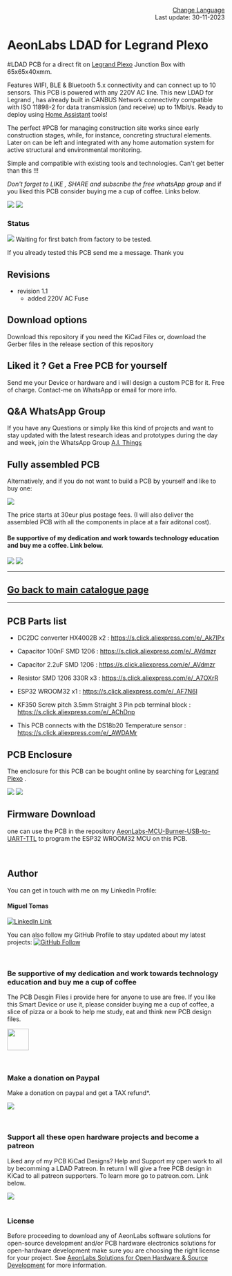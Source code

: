 <p align="right">
 <a href="https://github-com.translate.goog/aeonSolutions/PCB-Prototyping-Catalogue/tree/main?_x_tr_sl=en&_x_tr_tl=pt&_x_tr_hl=en&_x_tr_pto=wapp">Change Language</a> <br>
Last update: 30-11-2023
</p>

# AeonLabs LDAD for Legrand Plexo
 #LDAD PCB for a direct fit on [Legrand Plexo](https://www.legrand.com/ecatalogue/RESIDENTIAL-BUILDINGS-AND-HOTEL-EQUIPMENT/weatherproof-wiring-accessories-and-other-installation-equipment:5/weatherproof-wiring-accessories-and-boxes:1/plexo-boxes-ip-55-ik-07-with-direct-entry-membrane-glands-650-c:12/square-boxes:2/65-x-) Junction Box with 65x65x40xmm.

Features WIFI, BLE & Bluetooth 5.x connectivity and can connect up to 10 sensors. This PCB is powered with any 220V AC line. This new LDAD for Legrand , has already built in CANBUS Network connectivity compatible with ISO 11898-2 for data transmission (and receive) up to 1Mbit/s. Ready to deploy using [Home Assistant](https://www.home-assistant.io/) tools! 

The perfect #PCB for managing construction site works since early construction stages, while, for instance, concreting structural elements. Later on can be left and integrated with any home automation system for active structural and environmental monitoring.

Simple and compatible with existing tools and technologies. Can't get better than this !!! 

*Don't forget to LIKE , SHARE and subscribe the free whatsApp group* and if you liked this PCB consider buying me a cup of coffee. Links below.

![](https://views.whatilearened.today/views/github/aeonSolutions/AeonLabs_LDAD_for_Legrand_Plexo.svg)
![](https://img.shields.io/github/downloads/aeonSolutions/AeonLabs-LDAD-for-Legrand-Plexo/total?style=for-the-badge)

### Status
![](https://github.com/aeonSolutions/AeonLabs-LDAD-for-Legrand-Plexo/blob/main/designs/working_yellow.png)  Waiting for first batch from factory to be tested.

If you already tested this PCB send me a message. Thank you

## Revisions
- revision 1.1
   - added 220V AC Fuse 
  
## Download options
Download this repository if you need the KiCad Files or, download the Gerber files in the release section of this repository

## Liked it ? Get a Free PCB for yourself
Send me your Device or hardware and i will design a custom PCB for it. Free of charge. Contact-me on WhatsApp or email for more info. 

## Q&A WhatsApp Group
If you have any Questions or simply  like this kind of projects and want to stay updated with the latest research ideas and prototypes during the day and week, join the WhatsApp Group
[A.I. Things](https://chat.whatsapp.com/FkNC7u83kuy2QRA5sqjBVg)

## Fully assembled PCB
Alternatively, and if you do not want to build a PCB by yourself and like to buy one:

[![](https://github.com/aeonSolutions/PCB-Prototyping-Catalogue/blob/main/tindie_sell.png)](https://www.tindie.com/stores/aeonlabs/)

The price starts at 30eur plus postage fees.
(I will also deliver the assembled PCB with all the components in place at a fair aditonal cost).

#### Be supportive of my dedication and work towards technology education and buy me a coffee. Link below.

![](https://github.com/aeonSolutions/AeonLabs-LDAD-for-Legrand-Plexo/blob/main/designs/pcb_front.png)
![](https://github.com/aeonSolutions/AeonLabs-LDAD-for-Legrand-Plexo/blob/main/designs/pcb_back.png)

________________________________________________________________________________________________________________
## [Go back to main catalogue page](https://github.com/aeonSolutions/PCB-Prototyping-Catalogue)
________________________________________________________________________________________________________________

## PCB Parts list
- DC2DC converter HX4002B x2 : https://s.click.aliexpress.com/e/_Ak7IPx
- Capacitor 100nF SMD 1206 : https://s.click.aliexpress.com/e/_AVdmzr
- Capacitor 2.2uF SMD 1206 : https://s.click.aliexpress.com/e/_AVdmzr
- Resistor SMD 1206 330R x3 : https://s.click.aliexpress.com/e/_A7OXrR
- ESP32 WROOM32 x1 : https://s.click.aliexpress.com/e/_AF7N6l
- KF350 Screw pitch 3.5mm Straight 3 Pin pcb terminal block : https://s.click.aliexpress.com/e/_AChDnp

- This PCB connects with the DS18b20 Temperature sensor : https://s.click.aliexpress.com/e/_AWDAMr 

## PCB Enclosure
The enclosure for this PCB can be bought online by searching for [Legrand Plexo](https://www.legrand.com/ecatalogue/RESIDENTIAL-BUILDINGS-AND-HOTEL-EQUIPMENT/weatherproof-wiring-accessories-and-other-installation-equipment:5/weatherproof-wiring-accessories-and-boxes:1/plexo-boxes-ip-55-ik-07-with-direct-entry-membrane-glands-650-c:12/square-boxes:2/65-x-) .

![](https://github.com/aeonSolutions/AeonLabs-LDAD-for-Legrand-Plexo/blob/main/designs/enclosure.jpg)
![](https://github.com/aeonSolutions/AeonLabs-LDAD-for-Legrand-Plexo/blob/main/designs/pcb.jpg)

## Firmware Download 
one can use the PCB in the repository [AeonLabs-MCU-Burner-USB-to-UART-TTL](https://github.com/aeonSolutions/AeonLabs-MCU-Burner-USB-to-UART-TTL) to program the ESP32 WROOM32 MCU on this PCB.

<br>

## Author

You can get in touch with me on my LinkedIn Profile:

#### Miguel Tomas

[![LinkedIn Link](https://img.shields.io/badge/Connect-Miguel--Tomas-blue.svg?logo=linkedin&longCache=true&style=social&label=Connect)](https://www.linkedin.com/in/migueltomas/)

You can also follow my GitHub Profile to stay updated about my latest projects: [![GitHub Follow](https://img.shields.io/badge/Connect-Miguel--Tomas-blue.svg?logo=Github&longCache=true&style=social&label=Follow)](https://github.com/aeonSolutions)

<br>

### Be supportive of my dedication and work towards technology education and buy me a cup of coffee
The PCB Desgin Files i provide here for anyone to use are free. If you like this Smart Device or use it, please consider buying me a cup of coffee, a slice of pizza or a book to help me study, eat and think new PCB design files.

[<img src="https://cdn.buymeacoffee.com/buttons/v2/default-yellow.png" data-canonical-src="https://cdn.buymeacoffee.com/buttons/v2/default-yellow.png" height="50" />](https://www.buymeacoffee.com/migueltomas)

<br />

### Make a donation on Paypal
Make a donation on paypal and get a TAX refund*.

[![](https://github.com/aeonSolutions/PCB-Prototyping-Catalogue/blob/main/media/paypal_small.png)](http://paypal.me/mtpsilva)

<br>

### Support all these open hardware projects and become a patreon  
Liked any of my PCB KiCad Designs? Help and Support my open work to all by becomming a LDAD Patreon.
In return I will give a free PCB design in KiCad to all patreon supporters. To learn more go to patreon.com. Link below.

[![](https://github.com/aeonSolutions/PCB-Prototyping-Catalogue/blob/main/media/patreon_small.png)](https://www.patreon.com/ldad)

#

### License

Before proceeding to download any of AeonLabs software solutions for open-source development and/or PCB hardware electronics solutions for open-hardware development make sure you are choosing the right license for your project. See [AeonLabs Solutions for Open Hardware & Source Development](https://github.com/aeonSolutions/PCB-Prototyping-Catalogue/wiki/AeonLabs-Solutions-for-Open-Hardware-&-Source-Development) for more information. 
